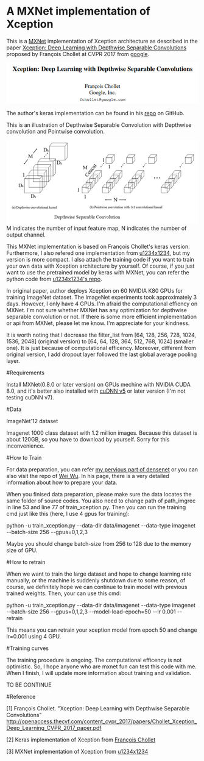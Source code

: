 # A MXNet implementation of Xception

This is a [MXNet](http://mxnet.io/) implementation of Xception architecture as described in the paper [Xception: Deep Learning with Depthwise Separable Convolutions](http://openaccess.thecvf.com/content_cvpr_2017/papers/Chollet_Xception_Deep_Learning_CVPR_2017_paper.pdf)  proposed by François Chollet at CVPR 2017 from [google](https://research.googleblog.com/2017/07/google-at-cvpr-2017.html).

![](title.png)

The author's keras implementation can be found in his [repo](https://github.com/fchollet/keras/blob/master/keras/applications/xception.py) on GitHub.

This is an illustration of Depthwise Separable Convolution with Depthwise convolution and Pointwise convolution.

![](Depthwise_Separable_Convolution.png)
M indicates the number of input feature map, N indicates the number of output channel.

This MXNet implementation is based on François Chollet's keras version. Furthermore, I also refered one implementation from [u1234x1234](https://github.com/u1234x1234/mxnet-xception), but my version is more compact. I also attach the training code if you want to train your own data with Xception architecture by yourself. Of course, if you just want to use the pretrained model by keras with MXNet, you can refer the python code from [u1234x1234's repo](https://github.com/u1234x1234/mxnet-xception/blob/master/keras2mxnet.py).

In original paper, author deploys Xception on 60 NVIDIA K80 GPUs for training ImageNet dataset. The ImageNet experiments took approximately 3 days. However, I only have 4 GPUs. I'm afraid the computational effiency on MXNet. I'm not sure whether MXNet has any optimization for depthwise separable convolution or not. If there is some more efficient implementation or api from MXNet, please let me know. I'm appreciate for your kindness.

It is worth noting that I decrease the filter_list from [64, 128, 256, 728, 1024, 1536, 2048] (original version) to [64, 64, 128, 364, 512, 768, 1024] (smaller one). It is just because of computational efficency. Moreover, different from original version, I add dropout layer followed the last global average pooling layer.  

#Requirements

Install MXNet(0.8.0 or later version) on GPUs mechine with NVIDIA CUDA 8.0, and it's better also installed with [cuDNN v5](https://developer.nvidia.com/cudnn) or later version (I'm not testing cuDNN v7).

#Data

ImageNet'12 dataset

Imagenet 1000 class dataset with 1.2 million images. Because this dataset is about 120GB, so you have to download by yourself. Sorry for this inconvenience.

#How to Train

For data preparation, you can refer [my pervious part of densenet](https://github.com/bruinxiong/densenet.mxnet) or you can also visit the repo of [Wei Wu](https://github.com/tornadomeet/ResNet). In his page, there is a very detailed information about how to prepare your data. 

When you finised data preparation, please make sure the data locates the same folder of source codes. You also need to change path of path_imgrec in line 53 and line 77 of train_xception.py. Then you can run the training cmd just like this (here, I use 4 gpus for training):

python -u train_xception.py --data-dir data/imagenet --data-type imagenet --batch-size 256 --gpus=0,1,2,3

Maybe you should change batch-size from 256 to 128 due to the memory size of GPU.

#How to retrain

When we want to train the large dataset and hope to change learning rate manually, or the machine is suddenly shutdown due to some reason, of course, we definitely hope we can continue to train model with previous trained weights. Then, your can use this cmd:

python -u train_xception.py --data-dir data/imagenet --data-type imagenet --batch-size 256 --gpus=0,1,2,3 --model-load-epoch=50 --lr 0.001 --retrain

This means you can retrain your xception model from epoch 50 and change lr=0.001 using 4 GPU.

#Training curves

The training procedure is ongoing. The computational efficency is not optimistic. So, I hope anyone who are mxnet fun can test this code with me. When I finish, I will update more information about training and validation.

TO BE CONTINUE

#Reference

[1] François Chollet. "Xception: Deep Learning with Depthwise Separable Convolutions" http://openaccess.thecvf.com/content_cvpr_2017/papers/Chollet_Xception_Deep_Learning_CVPR_2017_paper.pdf

[2] Keras implementation of Xception from [François Chollet](https://github.com/fchollet/keras/blob/master/keras/applications/xception.py)

[3] MXNet implementation of Xception from [u1234x1234](https://github.com/u1234x1234/mxnet-xception)


